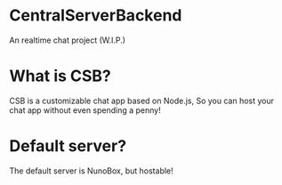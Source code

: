 # CentralServerBackend
An realtime chat project (W.I.P.)

# What is CSB?
CSB is a customizable chat app based on Node.js, So you can host your chat app without even spending a penny!

# Default server?
The default server is NunoBox, but hostable!
